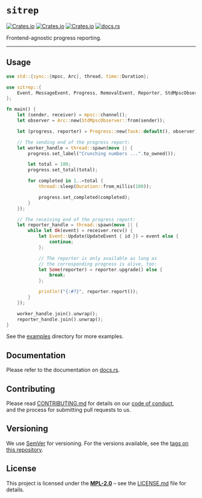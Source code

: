 # `sitrep`

[![Crates.io](https://img.shields.io/crates/v/sitrep)](https://crates.io/crates/sitrep)
[![Crates.io](https://img.shields.io/crates/d/sitrep)](https://crates.io/crates/sitrep)
[![Crates.io](https://img.shields.io/crates/l/sitrep)](https://crates.io/crates/sitrep)
[![docs.rs](https://docs.rs/sitrep/badge.svg)](https://docs.rs/sitrep/)

Frontend-agnostic progress reporting.

----

## Usage

```rust
use std::{sync::{mpsc, Arc}, thread, time::Duration};

use sitrep::{
    Event, MessageEvent, Progress, RemovalEvent, Reporter, StdMpscObserver, Task, UpdateEvent,
};

fn main() {
    let (sender, receiver) = mpsc::channel();
    let observer = Arc::new(StdMpscObserver::from(sender));

    let (progress, reporter) = Progress::new(Task::default(), observer);

    // The sending end of the progress report:
    let worker_handle = thread::spawn(move || {
        progress.set_label("Crunching numbers ...".to_owned());

        let total = 100;
        progress.set_total(total);

        for completed in 1..=total {
            thread::sleep(Duration::from_millis(100));

            progress.set_completed(completed);
        }
    });

    // The receiving end of the progress report:
    let reporter_handle = thread::spawn(move || {
        while let Ok(event) = receiver.recv() {
            let Event::Update(UpdateEvent { id }) = event else {
                continue;
            };

            // The reporter is only available as long as
            // the corresponding progress is alive, too:
            let Some(reporter) = reporter.upgrade() else {
                break;
            };

            println!("{:#?}", reporter.report());
        }
    });

    worker_handle.join().unwrap();
    reporter_handle.join().unwrap();
}
```

See the [examples](examples/) directory for more examples.

## Documentation

Please refer to the documentation on [docs.rs](https://docs.rs/sitrep).

## Contributing

Please read [CONTRIBUTING.md](CONTRIBUTING.md) for details on our [code of conduct](https://www.rust-lang.org/conduct.html),  
and the process for submitting pull requests to us.

## Versioning

We use [SemVer](http://semver.org/) for versioning. For the versions available, see the [tags on this repository](https://github.com/regexident/sitrep/tags).

## License

This project is licensed under the [**MPL-2.0**](https://www.tldrlegal.com/l/mpl-2.0) – see the [LICENSE.md](LICENSE.md) file for details.
